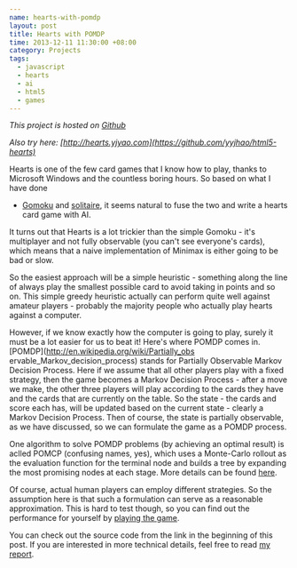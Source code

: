 ```yaml
--- 
name: hearts-with-pomdp
layout: post
title: Hearts with POMDP
time: 2013-12-11 11:30:00 +08:00
category: Projects
tags:
  - javascript
  - hearts
  - ai
  - html5
  - games
---
```


*This project is hosted on [Github](https://github.com/yyjhao/html5-hearts)*

*Also try here: [http://hearts.yjyao.com](https://github.com/yyjhao/html5-hearts)*

Hearts is one of the few card games that I know how to play, thanks to
Microsoft Windows and the countless boring hours. So based on what I have done
- [Gomoku](/tags/gomoku-in-html5) and [solitaire](/tags/solitaire-three-in-one),
it seems natural to fuse the two and write a hearts card game with AI.

It turns out that Hearts is a lot trickier than the simple Gomoku - 
it's multiplayer and not fully observable (you can't see everyone's cards), which
means that a naive implementation of Minimax is either going to be bad or slow.

So the easiest approach will be a simple heuristic - something along the line
of always play the smallest possible card to avoid taking in points and so on.
This simple greedy heuristic actually can perform quite well against amateur
players - probably the majority people who actually play hearts against a computer.

However, if we know exactly how the computer is going to play, surely it must be
a lot easier for us to beat it! Here's where POMDP comes in. [POMDP](http://en.wikipedia.org/wiki/Partially_obs ervable_Markov_decision_process)
stands for Partially Observable Markov Decision Process. Here if we assume that all
other players play with a fixed strategy, then the game becomes a Markov Decision
Process - after a move we make, the other three players will play according to
the cards they have and the cards that are currently on the table. So the state - 
the cards and score each has, will be updated based on the current state - clearly
a Markov Decision Process. Then of course, the state is partially observable, as we
have discussed, so we can formulate the game as a POMDP process.

One algorithm to solve POMDP problems (by achieving an optimal result)
is aclled POMCP (confusing names, yes), which uses a Monte-Carlo rollout as
the evaluation function for the terminal node and builds a tree by expanding
the most promising nodes at each stage.  More details can be found [here](http://machinelearning.wustl.edu/mlpapers/paper_files/NIPS2010_0740.pdf).

Of course, actual human players can employ different strategies. So the assumption
here is that such a formulation can serve as a reasonable approximation. This is hard
to test though, so you can find out the performance for yourself by [playing the game](http://hearts.yjyao.com).

You can check out the source code from the link in the beginning of this post. If you
are interested in more technical details, feel free to read [my report](/res/hearts.pdf).